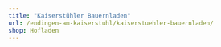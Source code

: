 ```yaml
---
title: "Kaiserstühler Bauernladen"
url: /endingen-am-kaiserstuhl/kaiserstuehler-bauernladen/
shop: Hofladen
---
```

